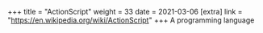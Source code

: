 +++
title = "ActionScript"
weight = 33
date = 2021-03-06
[extra]
link = "https://en.wikipedia.org/wiki/ActionScript"
+++
A programming language


